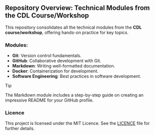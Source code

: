 ## Repository Overview: Technical Modules from the CDL Course/Workshop

This repository consolidates all the technical modules from the **CDL course/workshop**, offering hands-on practice for key topics.

### Modules:
- **Git**: Version control fundamentals.
- **GitHub**: Collaborative development with Git.
- **Markdown**: Writing well-formatted documentation.
- **Docker**: Containerization for development.
- **Software Engineering**: Best practices in software development.

> [!TIP]
> The Markdown module includes a step-by-step guide on creating an impressive README for your GitHub profile.

### Licence
This project is licensed under the MIT Licence. See the [LICENCE](./LICENSE) file for further details.
